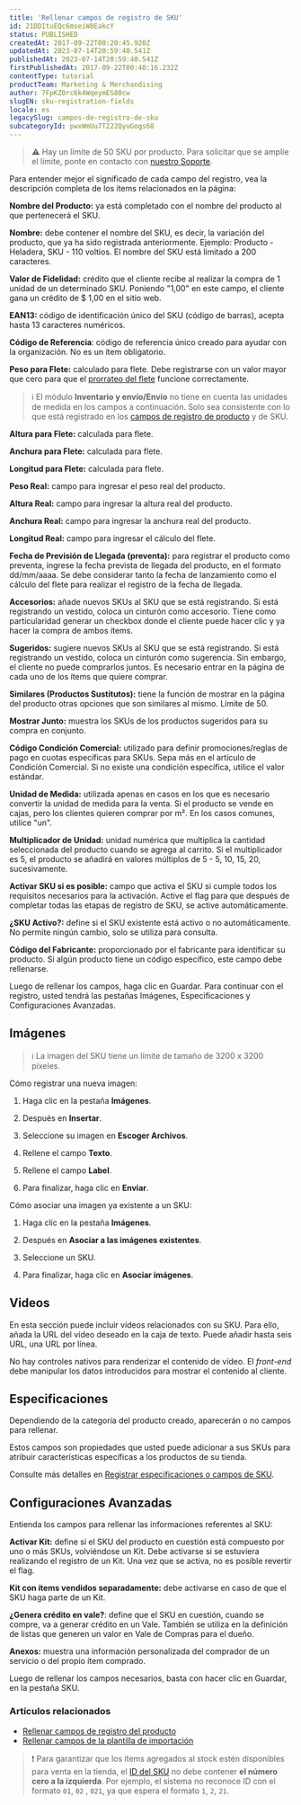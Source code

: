 ```yaml
---
title: 'Rellenar campos de registro de SKU'
id: 21DDItuEQc6mseiW8EakcY
status: PUBLISHED
createdAt: 2017-09-22T00:20:45.920Z
updatedAt: 2023-07-14T20:59:40.541Z
publishedAt: 2023-07-14T20:59:40.541Z
firstPublishedAt: 2017-09-22T00:40:16.232Z
contentType: tutorial
productTeam: Marketing & Merchandising
author: 7FpKZ0rc6k4WqeymES80cw
slugEN: sku-registration-fields
locale: es
legacySlug: campos-de-registro-de-sku
subcategoryId: pwxWmUu7T222QyuGogs68
---
```


>⚠️ Hay un límite de 50 SKU por producto. Para solicitar que se amplíe el límite, ponte en contacto con <a href= "https://support.vtex.com/hc/es-419/requests">nuestro Soporte</a>.

Para entender mejor el significado de cada campo del registro, vea la descripción completa de los ítems relacionados en la página:

__Nombre del Producto:__ ya está completado con el nombre del producto al que pertenecerá el SKU.

__Nombre:__ debe contener el nombre del SKU, es decir, la variación del producto, que ya ha sido registrada anteriormente. Ejemplo: Producto - Heladera, SKU - 110 voltios.  El nombre del SKU está limitado a 200 caracteres.

__Valor de Fidelidad:__ crédito que el cliente recibe al realizar la compra de 1 unidad de un determinado SKU. Poniendo "1,00" en este campo, el cliente gana un crédito de $ 1,00 en el sitio web.

__EAN13:__ código de identificación único del SKU (código de barras), acepta hasta 13 caracteres numéricos.

__Código de Referencia__: código de referencia único creado para ayudar con la organización. No es un ítem obligatorio.

__Peso para Flete:__ calculado para flete. Debe registrarse con un valor mayor que cero para que el <a href="https://help.vtex.com/es/tutorial/como-se-realiza-el-prorrateo-del-flete--frequentlyAskedQuestions_155">prorrateo del flete</a> funcione correctamente.

>ℹ️ El módulo **Inventario y envío/Envío** no tiene en cuenta las unidades de medida en los campos a continuación. Solo sea consistente con lo que está registrado en los [campos de registro de producto](https://help.vtex.com/es/tutorial/campos-de-cadastro-de-produto--4dYXWIK3zyS8IceKkQseke) y de SKU.

__Altura para Flete:__ calculada para flete.

__Anchura para Flete:__ calculada para flete.

__Longitud para Flete:__ calculada para flete.

__Peso Real:__ campo para ingresar el peso real del producto.

__Altura Real:__ campo para ingresar la altura real del producto.

__Anchura Real:__ campo para ingresar la anchura real del producto.

__Longitud Real:__ campo para ingresar el cálculo del flete.

__Fecha de Previsión de Llegada (preventa):__ para registrar el producto como preventa, ingrese la fecha prevista de llegada del producto, en el formato dd/mm/aaaa. Se debe considerar tanto la fecha de lanzamiento como el cálculo del flete para realizar el registro de la fecha de llegada.

__Accesorios:__ añade nuevos SKUs al SKU que se está registrando. Si está registrando un vestido, coloca un cinturón como accesorio. Tiene como particularidad generar un checkbox donde el cliente puede hacer clic y ya hacer la compra de ambos  ítems.

__Sugeridos:__ sugiere nuevos SKUs al SKU que se está registrando. Si está registrando un vestido, coloca un cinturón como sugerencia. Sin embargo, el cliente no puede comprarlos juntos. Es necesario entrar en la página de cada uno de los ítems que quiere comprar.

__Similares (Productos Sustitutos):__ tiene la función de mostrar en la página del producto otras opciones que son similares al mismo. Límite de 50.

__Mostrar Junto:__ muestra los SKUs de los productos sugeridos para su compra en conjunto. 

__Código Condición Comercial:__ utilizado para definir promociones/reglas de pago en cuotas específicas para SKUs. Sepa más en el artículo de Condición Comercial. Si no existe una condición específica, utilice el valor estándar.

__Unidad de Medida:__ utilizada apenas en casos en los que es necesario convertir la unidad de medida para la venta. Si el producto se vende en cajas, pero los clientes quieren comprar por m². En los casos comunes, utilice "un".

__Multiplicador de Unidad:__ unidad numérica que multiplica la cantidad seleccionada del producto cuando se agrega al  carrito. Si el multiplicador es 5, el producto se añadirá en valores múltiplos de 5 - 5, 10, 15, 20, sucesivamente. 

__Activar SKU si es posible:__ campo que activa el SKU si cumple todos los requisitos necesarios para la activación. Active el flag para que después de completar todas las etapas de registro de SKU, se active automáticamente.

__¿SKU Activo?:__ define si el SKU existente está activo o no automáticamente. No permite ningún cambio, solo se utiliza para consulta.

__Código del Fabricante:__ proporcionado por el fabricante para identificar su producto. Si algún producto tiene un código específico, este campo debe rellenarse.

Luego de rellenar los campos, haga clic en Guardar. Para continuar con el registro, usted tendrá las pestañas Imágenes, Especificaciones y Configuraciones Avanzadas.

## Imágenes

>ℹ️ La imagen del SKU tiene un límite de tamaño de 3200 x 3200 píxeles.

Cómo registrar una nueva imagen:

1. Haga clic en la pestaña __Imágenes__.

2. Después en __Insertar__.

3. Seleccione su imagen en __Escoger Archivos__.

4. Rellene el campo __Texto__.

5. Rellene el campo __Label__.

6. Para finalizar, haga clic en __Enviar__.

Cómo asociar una imagen ya existente a un SKU:

1. Haga clic en la pestaña __Imágenes__.

2. Después en __Asociar a las imágenes existentes__.

3. Seleccione un SKU.

6. Para finalizar, haga clic en __Asociar imágenes__.

## Videos

En esta sección puede incluir vídeos relacionados con su SKU. Para ello, añada la URL del vídeo deseado en la caja de texto. Puede añadir hasta seis URL, una URL por línea.

No hay controles nativos para renderizar el contenido de vídeo. El *front-end* debe manipular los datos introducidos para mostrar el contenido al cliente.

## Especificaciones

Dependiendo de la categoría del producto creado, aparecerán o no campos para rellenar.

Estos campos son propiedades que usted puede adicionar a sus SKUs para atribuir características específicas a los productos de su tienda.

Consulte más detalles en [Registrar especificaciones o campos de SKU](https://help.vtex.com/es/tutorial/registrar-especificaciones-o-campos-de-sku--tutorials_119).

## Configuraciones Avanzadas

Entienda los campos para rellenar las informaciones referentes al SKU:

__Activar Kit:__ define si el SKU del producto en cuestión está compuesto por uno o más SKUs, volviéndose un Kit. Debe activarse si se estuviera realizando el registro de un Kit. Una vez que se activa, no es posible revertir el flag.

__Kit con ítems vendidos separadamente:__ debe activarse en caso de que el SKU haga parte de un Kit.

__¿Genera crédito en vale?__: define que el SKU en cuestión, cuando se compre, va a generar crédito en un Vale. También se utiliza en la definición de listas que generen un valor en Vale de Compras para el dueño.  

__Anexos:__ muestra una información personalizada del comprador de un servicio o del propio ítem comprado.

Luego de rellenar los campos necesarios, basta con hacer clic en Guardar, en la pestaña SKU.

### Artículos relacionados

- [Rellenar campos de registro del producto](/es/tutorial/campos-de-registro-de-producto--4dYXWIK3zyS8IceKkQseke)
- [Rellenar campos de la plantilla de importación](/es/tutorial/preencher-campos-da-planilha-de-importacao--4nYhx63Q5yokQWaMguaIgI)

>❗ Para garantizar que los ítems agregados al stock estén disponibles para venta en la tienda, el [ID del SKU](url) no debe contener **el número cero a la izquierda**. Por ejemplo, el sistema no reconoce ID con el formato `01`, `02` , `021`, ya que espera el formato `1`, `2`, `21`.

